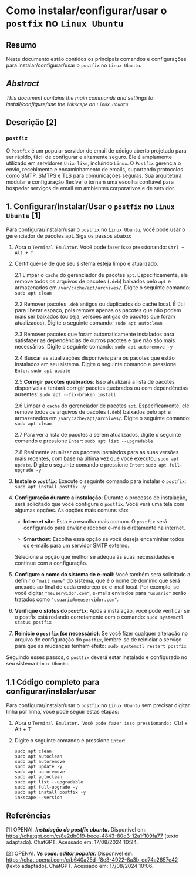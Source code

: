 # Como instalar/configurar/usar o `postfix` no `Linux Ubuntu`

## Resumo

Neste documento estão contidos os principais comandos e configurações para instalar/configurar/usar o `postfix` no `Linux Ubuntu`.

## _Abstract_

_This document contains the main commands and settings to install/configure/use the `inkscape` on `Linux Ubuntu`._

## Descrição [2]

### `postfix`

O `Postfix` é um popular servidor de email de código aberto projetado para ser rápido, fácil de configurar e altamente seguro. Ele é amplamente utilizado em servidores `Unix-like`, incluindo `Linux`. O `Postfix` gerencia o envio, recebimento e encaminhamento de emails, suportando protocolos como SMTP, SMTPS e TLS para comunicações seguras. Sua arquitetura modular e configuração flexível o tornam uma escolha confiável para hospedar serviços de email em ambientes corporativos e de servidor.


## 1. Configurar/Instalar/Usar o `postfix` no `Linux Ubuntu` [1]

Para configurar/instalar/usar o `postfix` no `Linux Ubuntu`, você pode usar o gerenciador de pacotes apt. Siga os passos abaixo:

1. Abra o `Terminal Emulator`. Você pode fazer isso pressionando: `Ctrl + Alt + T`


2. Certifique-se de que seu sistema esteja limpo e atualizado.

    2.1 Limpar o `cache` do gerenciador de pacotes `apt`. Especificamente, ele remove todos os arquivos de pacotes (`.deb`) baixados pelo `apt` e armazenados em `/var/cache/apt/archives/`. Digite o seguinte comando: `sudo apt clean` 
    
    2.2 Remover pacotes `.deb` antigos ou duplicados do cache local. É útil para liberar espaço, pois remove apenas os pacotes que não podem mais ser baixados (ou seja, versões antigas de pacotes que foram atualizados). Digite o seguinte comando: `sudo apt autoclean`

    2.3 Remover pacotes que foram automaticamente instalados para satisfazer as dependências de outros pacotes e que não são mais necessários. Digite o seguinte comando: `sudo apt autoremove -y`

    2.4 Buscar as atualizações disponíveis para os pacotes que estão instalados em seu sistema. Digite o seguinte comando e pressione `Enter`: `sudo apt update`

    2.5 **Corrigir pacotes quebrados**: Isso atualizará a lista de pacotes disponíveis e tentará corrigir pacotes quebrados ou com dependências ausentes: `sudo apt --fix-broken install`

    2.6 Limpar o `cache` do gerenciador de pacotes `apt`. Especificamente, ele remove todos os arquivos de pacotes (`.deb`) baixados pelo `apt` e armazenados em `/var/cache/apt/archives/`. Digite o seguinte comando: `sudo apt clean` 
    
    2.7 Para ver a lista de pacotes a serem atualizados, digite o seguinte comando e pressione `Enter`:  `sudo apt list --upgradable`

    2.8 Realmente atualizar os pacotes instalados para as suas versões mais recentes, com base na última vez que você executou `sudo apt update`. Digite o seguinte comando e pressione `Enter`: `sudo apt full-upgrade -y`
    

3. **Instale o `postfix`**: Execute o seguinte comando para instalar o `postfix`: `sudo apt install postfix -y`

4. **Configuração durante a instalação**: Durante o processo de instalação, será solicitado que você configure o `postfix`. Você verá uma tela com algumas opções. As opções mais comuns são:

    - **Internet site**: Esta é a escolha mais comum. O `postfix` será configurado para enviar e receber e-mails diretamente na internet.

    - **Smarthost**: Escolha essa opção se você deseja encaminhar todos os e-mails para um servidor SMTP externo.

    Selecione a opção que melhor se adequa às suas necessidades e continue com a configuração.

5. **Configure o nome do sistema de e-mail**: Você também será solicitado a definir o `"mail name"` do sistema, que é o nome de domínio que será anexado ao final de cada endereço de e-mail local. Por exemplo, se você digitar `"meuservidor.com"`, e-mails enviados para `"usuario"` serão tratados como `"usuario@meuservidor.com"`.

6. **Verifique o _status_ do `postfix`**: Após a instalação, você pode verificar se o postfix está rodando corretamente com o comando: `sudo systemctl status postfix`

7. **Reinicie o `postfix` (se necessário)**: Se você fizer qualquer alteração no arquivo de configuração do `postfix`, lembre-se de reiniciar o serviço para que as mudanças tenham efeito: `sudo systemctl restart postfix`

Seguindo esses passos, o `postfix` deverá estar instalado e configurado no seu sistema `Linux Ubuntu`.

## 1.1 Código completo para configurar/instalar/usar

Para configurar/instalar/usar o `postfix` no `Linux Ubuntu` sem precisar digitar linha por linha, você pode seguir estas etapas:

1. Abra o `Terminal Emulator. Você pode fazer isso pressionando: `Ctrl + Alt + T`

2. Digite o seguinte comando e pressione `Enter`:

    ```
    sudo apt clean
    sudo apt autoclean
    sudo apt autoremove
    sudo apt update -y
    sudo apt autoremove
    sudo apt autoclean
    sudo apt list --upgradable
    sudo apt full-upgrade -y
    sudo apt install postfix -y
    inkscape --version
    ```

## Referências

[1] OPENAI. ***Instalação do postfix ubuntu.*** Disponível em: <https://chatgpt.com/c/8e2db019-bece-4843-80d3-12a1f109fa77> (texto adaptado). ChatGPT. Acessado em: 17/08/2024 10:24.

[2] OPENAI. ***Vs code: editor popular.*** Disponível em: <https://chat.openai.com/c/b640a25d-f8e3-4922-8a3b-ed74a2657e42> (texto adaptado). ChatGPT. Acessado em: 17/08/2024 10:06.

